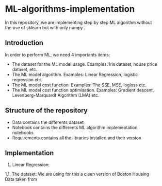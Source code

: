 # ML-algorithms-implementation
In this repository, we are implementing step by step ML algorithm without the use of sklearn but with only numpy . 

## Introduction
In order to perform ML, we need 4 importants items:

- The dataset for the ML model usage. Examples: Iris dataset, house price dataset, etc.
- The ML model algorithm. Examples: Linear Regression, logistic regression etc.
- The ML model cost function. Examples: The SSE, MSE, logloss etc.
- The ML model cost function optimisation. Examples: Gradient descent, Levenberg-Marquardt Algorithm (LMA) etc.

## Structure of the repository
- Data contains the differents dataset
- Notebook contains the differents ML algorithm implementation notebooks
- Requirements contains all the libraries installed and their version

## Implementation

1. Linear Regression:

1.1. The dataset:
We are using for this a clean version of Boston Housing Data taken from 
